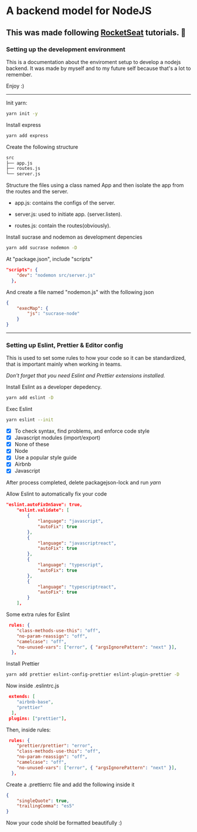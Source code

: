 # A backend model for NodeJS

## This was made following <a href="https://rocketseat.com.br/">RocketSeat</a> tutorials. :rocket:

### Setting up the development environment

This is a documentation about the enviroment setup to develop a nodejs backend. It was made by myself and to my future self because that's a lot to remember.

Enjoy :)

---

Init yarn:

```bash
yarn init -y
```

Install express

```bash
yarn add express
```

Create the following structure

```bash
src
├── app.js
├── routes.js
└── server.js
```

Structure the files using a class named App and then isolate the app from the routes and the server.

* app.js: contains the configs of the server.

* server.js: used to initiate app. (server.listen).

* routes.js: contain the routes(obviously).

Install sucrase and nodemon as development depencies

```bash
yarn add sucrase nodemon -D
```

At "package.json", include "scripts"

```json
"scripts": {
    "dev": "nodemon src/server.js"
  },
```

And create a file named "nodemon.js" with the following json

```json
{
    "execMap": {
        "js": "sucrase-node"
    }
}
```

---

### Setting up Eslint, Prettier & Editor config

This is used to set some rules to how your code so it can be standardized, that is important mainly when working in teams.

_Don't forget that you need Eslint and Prettier extensions installed._

Install Eslint as a developer depedency.

```bash
yarn add eslint -D
```

Exec Eslint

```bash
yarn eslint --init
```

- [x] To check syntax, find problems, and enforce code style
- [x] Javascript modules (import/export)
- [x] None of these
- [x] Node
- [x] Use a popular style guide
- [x] Airbnb
- [x] Javascript

After process completed, delete packagejson-lock and run _yarn_

Allow Eslint to automatically fix your code

```json
"eslint.autoFixOnSave": true,
    "eslint.validate": [
        {
            "language": "javascript",
            "autoFix": true
        },
        {
            "language": "javascriptreact",
            "autoFix": true
        },
        {
            "language": "typescript",
            "autoFix": true
        },
        {
            "language": "typescriptreact",
            "autoFix": true
        }
    ],
```

Some extra rules for Eslint

```json
 rules: {
    "class-methods-use-this": "off",
    "no-param-reassign": "off",
    "camelcase": "off",
    "no-unused-vars": ["error", { "argsIgnorePattern": "next" }],
  },
```

Install Prettier

```bash
yarn add prettier eslint-config-prettier eslint-plugin-prettier -D
```

Now inside .eslintrc.js

```json
 extends: [
    "airbnb-base",
    "prettier"
  ],
 plugins: ["prettier"],
```

Then, inside rules:

```json
 rules: {
    "prettier/prettier": "error",
    "class-methods-use-this": "off",
    "no-param-reassign": "off",
    "camelcase": "off",
    "no-unused-vars": ["error", { "argsIgnorePattern": "next" }],
  },
```

Create a .prettierrc file and add the following inside it

```json
{
    "singleQuote": true,
    "trailingComma": "es5"
}
```

Now your code shold be formatted beautifully :)
